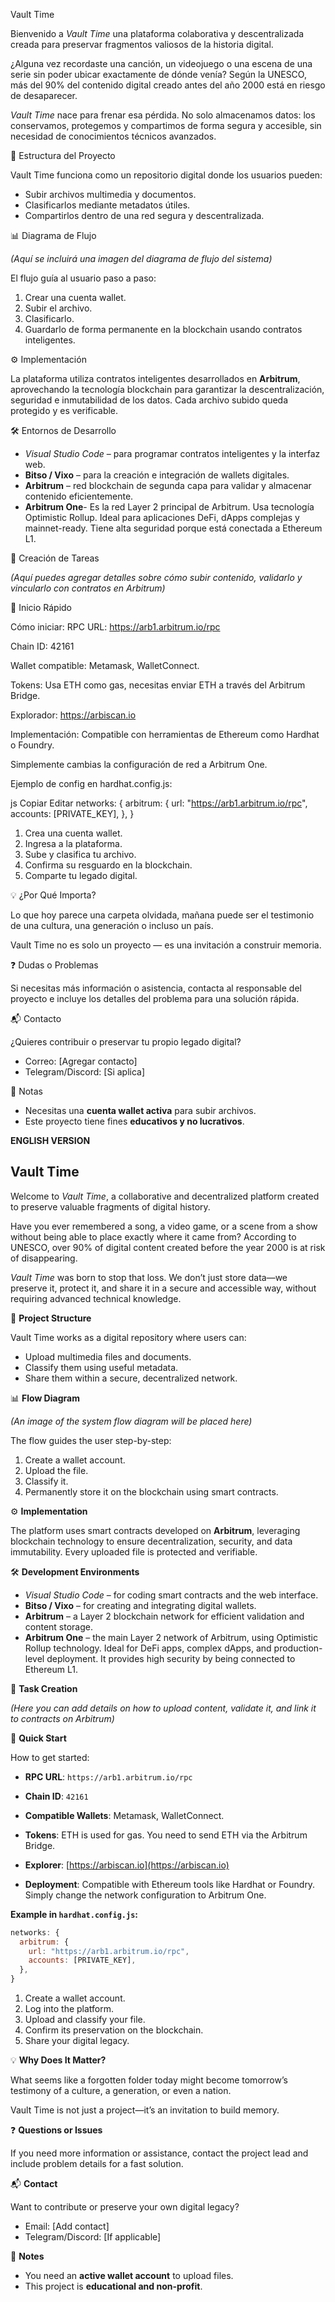 Vault Time

Bienvenido a *Vault Time* una plataforma colaborativa y descentralizada creada para preservar fragmentos valiosos de la historia digital.

¿Alguna vez recordaste una canción, un videojuego o una escena de una serie sin poder ubicar exactamente de dónde venía? Según la UNESCO, más del 90% del contenido digital creado antes del año 2000 está en riesgo de desaparecer.

*Vault Time* nace para frenar esa pérdida. No solo almacenamos datos: los conservamos, protegemos y compartimos de forma segura y accesible, sin necesidad de conocimientos técnicos avanzados.


🔧 Estructura del Proyecto

Vault Time funciona como un repositorio digital donde los usuarios pueden:

- Subir archivos multimedia y documentos.
- Clasificarlos mediante metadatos útiles.
- Compartirlos dentro de una red segura y descentralizada.


📊 Diagrama de Flujo

*(Aquí se incluirá una imagen del diagrama de flujo del sistema)*

El flujo guía al usuario paso a paso:

1. Crear una cuenta wallet.
2. Subir el archivo.
3. Clasificarlo.
4. Guardarlo de forma permanente en la blockchain usando contratos inteligentes.

⚙️ Implementación

La plataforma utiliza contratos inteligentes desarrollados en **Arbitrum**, aprovechando la tecnología blockchain para garantizar la descentralización, seguridad e inmutabilidad de los datos. Cada archivo subido queda protegido y es verificable.

🛠 Entornos de Desarrollo

- *Visual Studio Code* – para programar contratos inteligentes y la interfaz web.
- **Bitso / Vixo** – para la creación e integración de wallets digitales.
- **Arbitrum** – red blockchain de segunda capa para validar y almacenar contenido eficientemente.
- **Arbitrum One**- Es la red Layer 2 principal de Arbitrum. Usa tecnología Optimistic Rollup. Ideal para aplicaciones DeFi, dApps complejas y mainnet-ready. Tiene alta seguridad porque está conectada a Ethereum L1.

📌 Creación de Tareas

*(Aquí puedes agregar detalles sobre cómo subir contenido, validarlo y vincularlo con contratos en Arbitrum)*

 🚀 Inicio Rápido

Cómo iniciar:
RPC URL:
https://arb1.arbitrum.io/rpc

Chain ID: 42161

Wallet compatible: Metamask, WalletConnect.

Tokens: Usa ETH como gas, necesitas enviar ETH a través del Arbitrum Bridge.

Explorador:
https://arbiscan.io

Implementación:
Compatible con herramientas de Ethereum como Hardhat o Foundry.

Simplemente cambias la configuración de red a Arbitrum One.

Ejemplo de config en hardhat.config.js:

js
Copiar
Editar
networks: {
  arbitrum: {
    url: "https://arb1.arbitrum.io/rpc",
    accounts: [PRIVATE_KEY],
  },
}


1. Crea una cuenta wallet.
2. Ingresa a la plataforma.
3. Sube y clasifica tu archivo.
4. Confirma su resguardo en la blockchain.
5. Comparte tu legado digital.

 💡 ¿Por Qué Importa?

Lo que hoy parece una carpeta olvidada, mañana puede ser el testimonio de una cultura, una generación o incluso un país.

Vault Time no es solo un proyecto — es una invitación a construir memoria.

❓ Dudas o Problemas

Si necesitas más información o asistencia, contacta al responsable del proyecto e incluye los detalles del problema para una solución rápida.

 📬 Contacto

¿Quieres contribuir o preservar tu propio legado digital?

- Correo: [Agregar contacto]
- Telegram/Discord: [Si aplica]

📝 Notas

- Necesitas una **cuenta wallet activa** para subir archivos.
- Este proyecto tiene fines **educativos y no lucrativos**.


**ENGLISH VERSION**

## Vault Time

Welcome to *Vault Time*, a collaborative and decentralized platform created to preserve valuable fragments of digital history.

Have you ever remembered a song, a video game, or a scene from a show without being able to place exactly where it came from? According to UNESCO, over 90% of digital content created before the year 2000 is at risk of disappearing.

*Vault Time* was born to stop that loss. We don’t just store data—we preserve it, protect it, and share it in a secure and accessible way, without requiring advanced technical knowledge.


🔧 **Project Structure**

Vault Time works as a digital repository where users can:

* Upload multimedia files and documents.
* Classify them using useful metadata.
* Share them within a secure, decentralized network.


📊 **Flow Diagram**

*(An image of the system flow diagram will be placed here)*

The flow guides the user step-by-step:

1. Create a wallet account.
2. Upload the file.
3. Classify it.
4. Permanently store it on the blockchain using smart contracts.


⚙️ **Implementation**

The platform uses smart contracts developed on **Arbitrum**, leveraging blockchain technology to ensure decentralization, security, and data immutability. Every uploaded file is protected and verifiable.


🛠 **Development Environments**

* *Visual Studio Code* – for coding smart contracts and the web interface.
* **Bitso / Vixo** – for creating and integrating digital wallets.
* **Arbitrum** – a Layer 2 blockchain network for efficient validation and content storage.
* **Arbitrum One** – the main Layer 2 network of Arbitrum, using Optimistic Rollup technology. Ideal for DeFi apps, complex dApps, and production-level deployment. It provides high security by being connected to Ethereum L1.


📌 **Task Creation**

*(Here you can add details on how to upload content, validate it, and link it to contracts on Arbitrum)*


🚀 **Quick Start**

How to get started:

* **RPC URL**:
  `https://arb1.arbitrum.io/rpc`

* **Chain ID**:
  `42161`

* **Compatible Wallets**:
  Metamask, WalletConnect.

* **Tokens**:
  ETH is used for gas. You need to send ETH via the Arbitrum Bridge.

* **Explorer**:
  [https://arbiscan.io](https://arbiscan.io)

* **Deployment**:
  Compatible with Ethereum tools like Hardhat or Foundry.
  Simply change the network configuration to Arbitrum One.

**Example in `hardhat.config.js`:**

```js
networks: {
  arbitrum: {
    url: "https://arb1.arbitrum.io/rpc",
    accounts: [PRIVATE_KEY],
  },
}
```

1. Create a wallet account.
2. Log into the platform.
3. Upload and classify your file.
4. Confirm its preservation on the blockchain.
5. Share your digital legacy.


💡 **Why Does It Matter?**

What seems like a forgotten folder today might become tomorrow’s testimony of a culture, a generation, or even a nation.

Vault Time is not just a project—it’s an invitation to build memory.


❓ **Questions or Issues**

If you need more information or assistance, contact the project lead and include problem details for a fast solution.

📬 **Contact**

Want to contribute or preserve your own digital legacy?

* Email: \[Add contact]
* Telegram/Discord: \[If applicable]


📝 **Notes**

* You need an **active wallet account** to upload files.
* This project is **educational and non-profit**.



